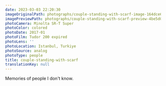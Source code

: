 ```yaml
---
date: 2023-03-03 22:20:30
imageOriginalPath: photographs/couple-standing-with-scarf-image-164dce67
imagePreviewPath: photographs/couple-standing-with-scarf-preview-4be5d077
photoCamera: Minolta SR-T Super
photoColor: colored
photoDate: 2017-01
photoFilm: Tudor 200 expired
photoLens: ''
photoLocation: Istanbul, Turkiye
photoSource: analog
photoType: people
title: couple-standing-with-scarf
translationKey: null
---
```


Memories of people I don't know.
